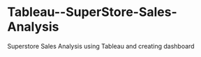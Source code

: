 # Tableau--SuperStore-Sales-Analysis
Superstore Sales Analysis using Tableau and creating dashboard

